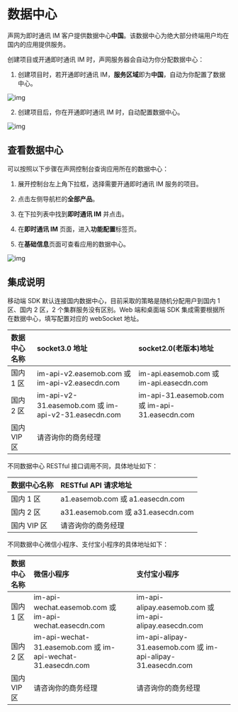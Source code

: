 # 数据中心

声网为即时通讯 IM 客户提供数据中心**中国**。该数据中心为绝大部分终端用户均在国内的应用提供服务。

创建项目或开通即时通讯 IM 时，声网服务器会自动为你分配数据中心：

1. 创建项目时，若开通即时通讯 IM，**服务区域**即为**中国**，自动为你配置了数据中心。

![img](/images/product/enable_im/data_center_config1.png)

2. 创建项目后，你在开通即时通讯 IM 时，自动配置数据中心。

![img](/images/product/enable_im/data_center_config2.png)

## 查看数据中心

可以按照以下步骤在声网控制台查询应用所在的数据中心：

1. 展开控制台左上角下拉框，选择需要开通即时通讯 IM 服务的项目。

2. 点击左侧导航栏的**全部产品**。

3. 在下拉列表中找到**即时通讯 IM** 并点击。

4. 在**即时通讯 IM** 页面，进入**功能配置**标签页。

5. 在**基础信息**页面可查看应用的数据中心。

![img](/images/product/enable_im/data_center_view.png)

## 集成说明

移动端 SDK 默认连接国内数据中心，目前采取的策略是随机分配用户到国内 1 区、国内 2 区，2 个集群服务没有区别。Web 端和桌面端 SDK 集成需要根据所在数据中心，填写配置对应的 webSocket 地址。

| 数据中心名称 | socket3.0 地址          | socket2.0(老版本)地址   |
| :--------- | :----- | :----- |
| 国内 1 区      | im-api-v2.easemob.com 或 im-api-v2.easecdn.com       | im-api.easemob.com 或 im-api.easecdn.com       |
| 国内 2 区      | im-api-v2-31.easemob.com 或 im-api-v2-31.easecdn.com | im-api-31.easemob.com 或 im-api-31.easecdn.com |
| 国内 VIP 区    | 请咨询你的商务经理    |                                                |

不同数据中心 RESTful 接口调用不同，具体地址如下：

| 数据中心名称 | RESTful API 请求地址                   |
| :--------- | :----- |
| 国内 1 区      | a1.easemob.com 或 a1.easecdn.com   |
| 国内 2 区      | a31.easemob.com 或 a31.easecdn.com |
| 国内 VIP 区    | 请咨询你的商务经理                 |

不同数据中心微信小程序、支付宝小程序的具体地址如下：

| 数据中心名称 | 微信小程序      | 支付宝小程序           |
| :--------- | :----- | :----- |
| 国内 1 区      | im-api-wechat.easemob.com 或 im-api-wechat.easecdn.com       | im-api-alipay.easemob.com 或 im-api-alipay.easecdn.com   |
| 国内 2 区      | im-api-wechat-31.easemob.com 或 im-api-wechat-31.easecdn.com | im-api-alipay-31.easemob.com 或 im-api-alipay-31.easecdn.com |
| 国内 VIP 区    | 请咨询你的商务经理   | 请咨询你的商务经理     |

